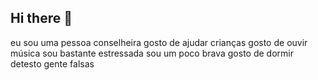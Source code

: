 ## Hi there 👋
eu sou uma pessoa conselheira
gosto de ajudar crianças
gosto de ouvir música
sou bastante estressada
sou um poco brava 
gosto de dormir 
detesto gente falsas

